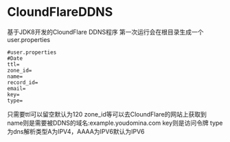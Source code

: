 # CloundFlareDDNS
基于JDK8开发的CloundFlare DDNS程序
第一次运行会在根目录生成一个user.properties
```properties
#user.properties
#Date
ttl=
zone_id=
name=
record_id=
email=
key=
type=
```
只需要ttl可以留空默认为120
zone_id等可以去CloundFlare的网站上获取到
name则是需要被DDNS的域名:example.youdomina.com
key则是访问令牌
type为dns解析类型A为IPV4，AAAA为IPV6默认为IPV6
